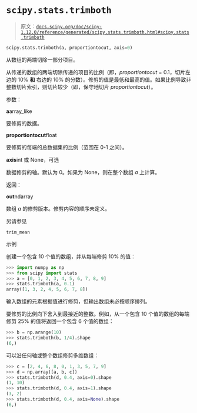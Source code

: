 # `scipy.stats.trimboth`

> 原文：[`docs.scipy.org/doc/scipy-1.12.0/reference/generated/scipy.stats.trimboth.html#scipy.stats.trimboth`](https://docs.scipy.org/doc/scipy-1.12.0/reference/generated/scipy.stats.trimboth.html#scipy.stats.trimboth)

```py
scipy.stats.trimboth(a, proportiontocut, axis=0)
```

从数组的两端切除一部分项目。

从传递的数组的两端切除传递的项目的比例（即，*proportiontocut* = 0.1，切片左边的 10% **和** 右边的 10% 的分数）。修剪的值是最低和最高的值。如果比例导致非整数切片索引，则切片较少（即，保守地切片 *proportiontocut*）。

参数：

**a**array_like

要修剪的数据。

**proportiontocut**float

要修剪的每端的总数据集的比例（范围在 0-1 之间）。

**axis**int 或 None，可选

数据修剪的轴。默认为 0。如果为 None，则在整个数组 *a* 上计算。

返回：

**out**ndarray

数组 *a* 的修剪版本。修剪内容的顺序未定义。

另请参见

`trim_mean`

示例

创建一个包含 10 个值的数组，并从每端修剪 10% 的值：

```py
>>> import numpy as np
>>> from scipy import stats
>>> a = [0, 1, 2, 3, 4, 5, 6, 7, 8, 9]
>>> stats.trimboth(a, 0.1)
array([1, 3, 2, 4, 5, 6, 7, 8]) 
```

输入数组的元素根据值进行修剪，但输出数组未必按顺序排列。

要修剪的比例向下舍入到最接近的整数。例如，从一个包含 10 个值的数组的每端修剪 25% 的值将返回一个包含 6 个值的数组：

```py
>>> b = np.arange(10)
>>> stats.trimboth(b, 1/4).shape
(6,) 
```

可以沿任何轴或整个数组修剪多维数组：

```py
>>> c = [2, 4, 6, 8, 0, 1, 3, 5, 7, 9]
>>> d = np.array([a, b, c])
>>> stats.trimboth(d, 0.4, axis=0).shape
(1, 10)
>>> stats.trimboth(d, 0.4, axis=1).shape
(3, 2)
>>> stats.trimboth(d, 0.4, axis=None).shape
(6,) 
```
